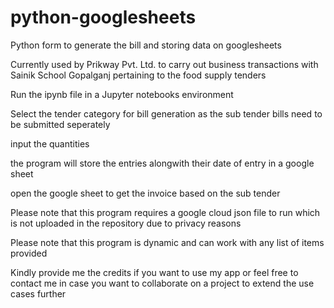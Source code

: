 # python-googlesheets
Python form to generate the bill and storing data on googlesheets

Currently used by Prikway Pvt. Ltd. to carry out business transactions with Sainik School Gopalganj pertaining to the food supply tenders

Run the ipynb file in a Jupyter notebooks environment

Select the tender category for bill generation as the sub tender bills need to be submitted seperately

input the quantities

the program will store the entries alongwith their date of entry in a google sheet

open the google sheet to get the invoice based on the sub tender

Please note that this program requires a google cloud json file to run which is not uploaded in the repository due to privacy reasons

Please note that this program is dynamic and can work with any list of items provided

Kindly provide me the credits if you want to use my app or feel free to contact me in case you want to collaborate on a project to extend the use cases further
